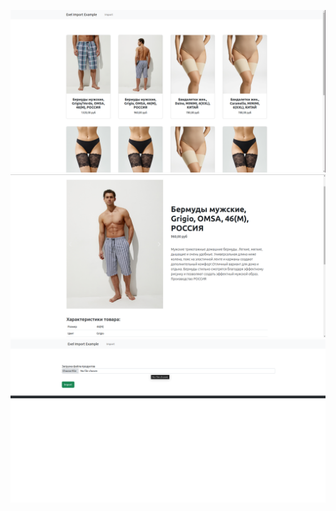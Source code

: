 



<p align="center">
    <img width="1000px" src="/exmpl1.png" alt="qr"/>
    <img width="1000px" src="/exmpl2.png" alt="qr"/>
    <img width="1000px" src="/exmpl3.png" alt="qr"/>
</p>